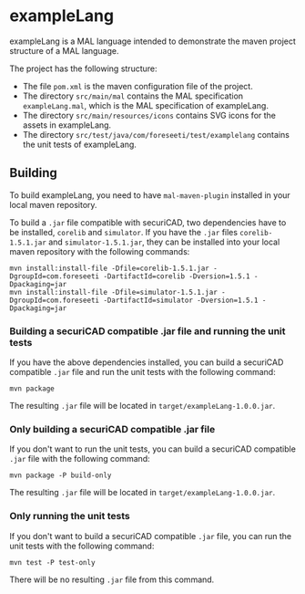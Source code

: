 # exampleLang

exampleLang is a MAL language intended to demonstrate the maven project structure of a MAL language.

The project has the following structure:

* The file `pom.xml` is the maven configuration file of the project.
* The directory `src/main/mal` contains the MAL specification `exampleLang.mal`, which is the MAL specification of exampleLang.
* The directory `src/main/resources/icons` contains SVG icons for the assets in exampleLang.
* The directory `src/test/java/com/foreseeti/test/examplelang` contains the unit tests of exampleLang.

## Building

To build exampleLang, you need to have `mal-maven-plugin` installed in your local maven repository.

To build a `.jar` file compatible with securiCAD, two dependencies have to be installed, `corelib` and `simulator`. If you have the `.jar` files `corelib-1.5.1.jar` and `simulator-1.5.1.jar`, they can be installed into your local maven repository with the following commands:

```
mvn install:install-file -Dfile=corelib-1.5.1.jar -DgroupId=com.foreseeti -DartifactId=corelib -Dversion=1.5.1 -Dpackaging=jar 
mvn install:install-file -Dfile=simulator-1.5.1.jar -DgroupId=com.foreseeti -DartifactId=simulator -Dversion=1.5.1 -Dpackaging=jar
```

### Building a securiCAD compatible .jar file and running the unit tests

If you have the above dependencies installed, you can build a securiCAD compatible `.jar` file and run the unit tests with the following command:

```
mvn package
```

The resulting `.jar` file will be located in `target/exampleLang-1.0.0.jar`.

### Only building a securiCAD compatible .jar file

If you don't want to run the unit tests, you can build a securiCAD compatible `.jar` file with the following command:

```
mvn package -P build-only
```

The resulting `.jar` file will be located in `target/exampleLang-1.0.0.jar`.

### Only running the unit tests

If you don't want to build a securiCAD compatible `.jar` file, you can run the unit tests with the following command:

```
mvn test -P test-only
```

There will be no resulting `.jar` file from this command.
